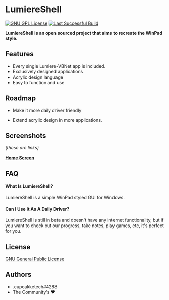 
# LumiereShell


[![GNU GPL License](https://img.shields.io/badge/License-GNU%20GPL%20v3-blue?style=for-the-badge)](https://www.gnu.org/licenses/gpl-3.0.txt)  [![Last Successful Build](https://img.shields.io/badge/Last%20Successful%20Build-No%20Published%20Builds-red?style=for-the-badge)](https://github.com/lumiere-vbnet/lumiereshell/releases)

**LumiereShell is an open sourced project that aims to recreate the WinPad style.**




## Features

- Every single Lumiere-VBNet app is included.
- Exclusively designed applications
- Acrylic design language
- Easy to function and use

## Roadmap

- Make it more daily driver friendly

- Extend acrylic design in more applications.


## Screenshots
_(these are links)_

[**Home Screen**](https://raw.githubusercontent.com/lumiere-vbnet/lumiereshell/main/Screenshots/230122.png)

## FAQ

#### What Is LumiereShell?
LumiereShell is a simple WinPad styled GUI for Windows.

#### Can I Use It As A Daily Driver?

LumiereShell is still in beta and doesn't have any internet functionality, but if you want to check out our progress, take notes, play games, etc, it's perfect for you.
## License

[GNU General Public License](https://www.gnu.org/licenses/gpl-3.0.txt)


## Authors

- .cupcakketech#4288
- The Community's ❤️

